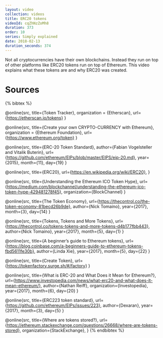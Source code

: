 ```yaml
---
layout: video
collection: videos
title: ERC20 tokens
videoId: cqZhNzZoMh8
duration: 373
order: 10
series: Simply explained
date: 2018-02-13
duration_seconds: 374
---
```


Not all cryptocurrencies have their own blockchains. Instead they run on top of other platforms like ERC20 tokens run on top of Ethereum. This video explains what these tokens are and why ERC20 was created.

# Sources
{% bibtex %}

@online{src,
    title={Token Tracker},
    organization = {Etherscan},
    url={https://etherscan.io/tokens}
}

@online{src,
    title={Create your own CRYPTO-CURRENCY with Ethereum},
    organization = {Ethereum Foundation},
    url={https://www.ethereum.org/token}
}

@online{src,
    title={ERC-20 Token Standard},
    author={Fabian Vogelsteller and Vitalik Buterin},
    url={https://github.com/ethereum/EIPs/blob/master/EIPS/eip-20.md},
    year={2015},
    month={11},
    day={19}
}

@online{src,
    title={ERC20},
    url={https://en.wikipedia.org/wiki/ERC20},
}

@online{src,
    title={Understanding the Ethereum ICO Token Hype},
    url={https://medium.com/blockchannel/understanding-the-ethereum-ico-token-hype-429481278f45},
    organization={BlockChannel}
}

@online{src,
    title={The Token Economy},
    url={https://thecontrol.co/the-token-economy-81becd26b9de},
    author={Nick Tomaino},
    year={2017},
    month={3},
    day={14}
}

@online{src,
    title={Tokens, Tokens and More Tokens},
    url={https://thecontrol.co/tokens-tokens-and-more-tokens-d4b177fbb443},
    author={Nick Tomaino},
    year={2017},
    month={5},
    day={1}
}

@online{src,
    title={A beginner’s guide to Ethereum tokens},
    url={https://blog.coinbase.com/a-beginners-guide-to-ethereum-tokens-fbd5611fe30b},
    author={Linda Xie},
    year={2017},
    month={5},
    day={22}
}

@online{src,
    title={Create Token},
    url={https://tokenfactory.surge.sh/#/factory}
}

@online{src,
    title={What is ERC-20 and What Does it Mean for Ethereum?},
    url={https://www.investopedia.com/news/what-erc20-and-what-does-it-mean-ethereum/},
    author={Nathan Reiff},
    organization={Investopedia},
    year={2017},
    month={6},
    day={20}
}

@online{src,
    title={ERC223 token standard},
    url={https://github.com/ethereum/EIPs/issues/223},
    author={Dexaran},
    year={2017},
    month={3},
    day={5}
}

@online{src,
    title={Where are tokens stored?},
    url={https://ethereum.stackexchange.com/questions/26668/where-are-tokens-stored},
    organization={StackExchange},
}
{% endbibtex %}
